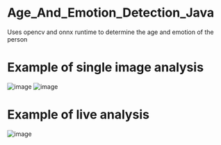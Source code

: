 # Age_And_Emotion_Detection_Java
Uses opencv and onnx runtime to determine the age and emotion of the person


# Example of single image analysis

![image](https://github.com/epurola/Javafx-AI-App/assets/145434073/c4abc7ba-bd10-4e7e-9a59-72866195b625)
![image](https://github.com/epurola/Javafx-AI-App/assets/145434073/7ee74543-a98f-4087-b820-5d47d9c2e098)



# Example of live analysis
![image](https://github.com/epurola/Javafx-AI-App/assets/145434073/15259801-4343-4b02-af60-7bb6db04eee8)




